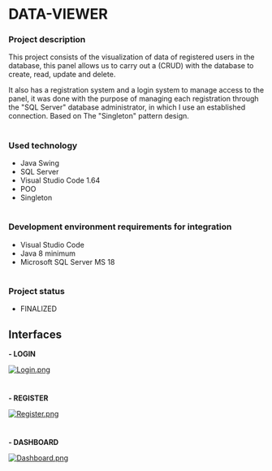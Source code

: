 # **DATA-VIEWER**

### **Project description**

This project consists of the visualization of data of registered users in the database, this panel allows us to carry out a (CRUD) with the database to create, read, update and delete.

It also has a registration system and a login system to manage access to the panel, it was done with the purpose of managing each registration through the "SQL Server" database administrator, in which I use an established connection. Based on The "Singleton" pattern design.

#

### **Used technology**

- Java Swing
- SQL Server
- Visual Studio Code 1.64
- POO
- Singleton

#

### **Development environment requirements for integration**

- Visual Studio Code
- Java 8 minimum
- Microsoft SQL Server MS 18

#

### **Project status**

- FINALIZED


##
## **Interfaces**




**- LOGIN**

[![Login.png](https://i.postimg.cc/PxGRkWkY/Login.png)](https://postimg.cc/McDD7jHp)

#

**- REGISTER**

[![Register.png](https://i.postimg.cc/1tpYR89T/Register.png)](https://postimg.cc/N9jxpf27)

#

**- DASHBOARD**

[![Dashboard.png](https://i.postimg.cc/g0LT5M1G/Dashboard.png)](https://postimg.cc/rdcjR98H)

